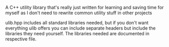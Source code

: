 A C++ utility library that's really just written for learning and saving time for myself as I don't need to rewrite common utility stuff in other projects

ulib.hpp includes all standard libraries needed, but if you don't want everything ulib offers you can include separate headers but include the libraries they need yourself. The libraries needed are documented in respective file.
